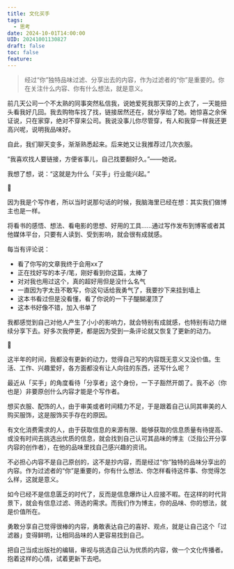 ```yaml
---
title: 文化买手
tags:
  - 思考
date: 2024-10-01T14:00:00
UID: 20241001130827
draft: false
toc: false
feature:
---
```

> 经过“你”独特品味过滤、分享出去的内容，作为过滤者的“你”是重要的。你在关注什么内容、你有什么想法，就是意义。

前几天公司一个不太熟的同事突然私信我，说她爱死我那天穿的上衣了，一天能扭头看我好几回。我去购物车找了找，链接居然还在，就分享给了她。她惊喜之余保证说，只在家穿，绝对不穿来公司。我说没事儿你尽管穿，有人和我穿一样我还更高兴呢，说明我品味好。

自此，我们聊天变多，渐渐熟悉起来。后来她又让我推荐过几次衣服。

“我喜欢找人要链接，方便省事儿，自己找要翻好久。”——她说。

我想了想，说：“这就是为什么「买手」行业能兴起。”

🌲

因为我是个写作者，所以当时说那句话的时候，我脑海里已经在想：其实我们做博主也是一样。

将看书的感悟、想法、看电影的思想、好用的工具......通过写作发布到博客或者其他媒体平台，只要有人读到、受到影响，就会很有成就感。

每当有评论说：
- 看了你写的文章我终于会用xx了
- 正在找好写的本子/笔，刚好看到你这篇，太棒了
- 对对我也用过这个，真的超好用但是没什么名气
- 一直因为字太丑不敢写，你这句话给我勇气了，我要抄下来挂到墙上
- 这本书看过但是没看懂，看了你说的一下子醍醐灌顶了
- 这本书好像不错，加入书单了

我都感觉到自己对他人产生了小小的影响力，就会特别有成就感，也特别有动力继续分享下去。好多次我停更，都是因为受到一条评论就又恢复了更新的动力。

🌲

这半年的时间，我都没有更新的动力，觉得自己写的内容既无意义又没价值。生活、工作、兴趣爱好，各方面都没有让人向往的东西，还写什么呢？

最近从「买手」的角度看待「分享者」这个身份，一下子豁然开朗了。我不必（你也是）非要原创什么内容才能是个写作者。

想买衣服、配饰的人，由于审美或者时间精力不足，于是跟着自己认同其审美的人购买服饰，这是服饰买手存在的原因。

有文化消费需求的人，由于获取信息的来源有限、能够获取的信息质量有待提高、或没有时间去挑选出优质的信息，就会找到自己认可其品味的博主（泛指公开分享内容的创作者），在他的品味里找自己感兴趣的资讯。

不必担心内容不是自己原创的，这不是抄内容，而是经过“你”独特的品味分享出的内容。作为过滤者的“你”是重要的，你有什么想法、你怎样看待这件事、你觉得怎么样，这就是意义。

如今已经不是信息匮乏的时代了，反而是信息爆炸让人应接不暇。在这样的时代背景下，就会有信息过滤、筛选的需求。而我们作为博主，你的品味、你的想法，就是价值所在。

勇敢分享自己觉得很棒的内容，勇敢表达自己的喜好、观点，就是让自己这个「过滤器」变得鲜明，让相同品味的人更容易找到自己。

把自己当成出版社的编辑，审视与挑选自己认为优质的内容，做一个文化传播者。抱着这样的心情，试着更新下去吧。


